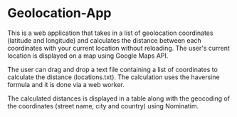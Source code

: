 # Geolocation-App

This is a web application that takes in a list of geolocation coordinates (latitude and longitude) and calculates the distance between each coordinates with your current location without reloading. The user's current location is displayed on a map using Google Maps API.

The user can drag and drop a text file containing a list of coordinates to calculate the distance (locations.txt). The calculation uses the haversine formula and it is done via a web worker.

The calculated distances is displayed in a table along with the geocoding of the coordinates (street name, city and country) using Nominatim.
